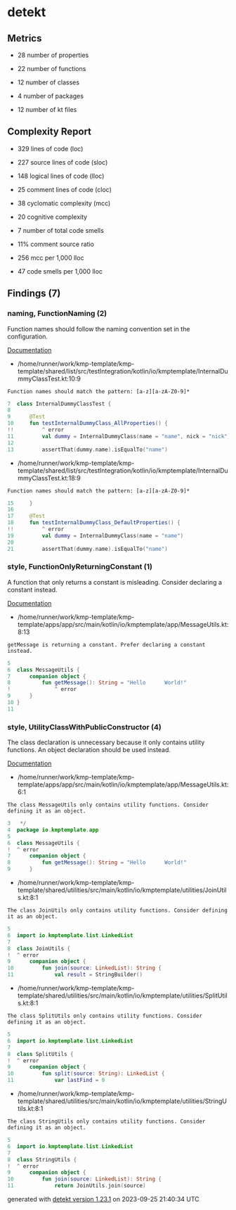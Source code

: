 # detekt

## Metrics

* 28 number of properties

* 22 number of functions

* 12 number of classes

* 4 number of packages

* 12 number of kt files

## Complexity Report

* 329 lines of code (loc)

* 227 source lines of code (sloc)

* 148 logical lines of code (lloc)

* 25 comment lines of code (cloc)

* 38 cyclomatic complexity (mcc)

* 20 cognitive complexity

* 7 number of total code smells

* 11% comment source ratio

* 256 mcc per 1,000 lloc

* 47 code smells per 1,000 lloc

## Findings (7)

### naming, FunctionNaming (2)

Function names should follow the naming convention set in the configuration.

[Documentation](https://detekt.dev/docs/rules/naming#functionnaming)

* /home/runner/work/kmp-template/kmp-template/shared/list/src/testIntegration/kotlin/io/kmptemplate/InternalDummyClassTest.kt:10:9
```
Function names should match the pattern: [a-z][a-zA-Z0-9]*
```
```kotlin
7  class InternalDummyClassTest {
8  
9      @Test
10     fun testInternalDummyClass_AllProperties() {
!!         ^ error
11         val dummy = InternalDummyClass(name = "name", nick = "nick")
12 
13         assertThat(dummy.name).isEqualTo("name")

```

* /home/runner/work/kmp-template/kmp-template/shared/list/src/testIntegration/kotlin/io/kmptemplate/InternalDummyClassTest.kt:18:9
```
Function names should match the pattern: [a-z][a-zA-Z0-9]*
```
```kotlin
15     }
16 
17     @Test
18     fun testInternalDummyClass_DefaultProperties() {
!!         ^ error
19         val dummy = InternalDummyClass(name = "name")
20 
21         assertThat(dummy.name).isEqualTo("name")

```

### style, FunctionOnlyReturningConstant (1)

A function that only returns a constant is misleading. Consider declaring a constant instead.

[Documentation](https://detekt.dev/docs/rules/style#functiononlyreturningconstant)

* /home/runner/work/kmp-template/kmp-template/apps/app/src/main/kotlin/io/kmptemplate/app/MessageUtils.kt:8:13
```
getMessage is returning a constant. Prefer declaring a constant instead.
```
```kotlin
5  
6  class MessageUtils {
7      companion object {
8          fun getMessage(): String = "Hello      World!"
!              ^ error
9      }
10 }
11 

```

### style, UtilityClassWithPublicConstructor (4)

The class declaration is unnecessary because it only contains utility functions. An object declaration should be used instead.

[Documentation](https://detekt.dev/docs/rules/style#utilityclasswithpublicconstructor)

* /home/runner/work/kmp-template/kmp-template/apps/app/src/main/kotlin/io/kmptemplate/app/MessageUtils.kt:6:1
```
The class MessageUtils only contains utility functions. Consider defining it as an object.
```
```kotlin
3   */
4  package io.kmptemplate.app
5  
6  class MessageUtils {
!  ^ error
7      companion object {
8          fun getMessage(): String = "Hello      World!"
9      }

```

* /home/runner/work/kmp-template/kmp-template/shared/utilities/src/main/kotlin/io/kmptemplate/utilities/JoinUtils.kt:8:1
```
The class JoinUtils only contains utility functions. Consider defining it as an object.
```
```kotlin
5  
6  import io.kmptemplate.list.LinkedList
7  
8  class JoinUtils {
!  ^ error
9      companion object {
10         fun join(source: LinkedList): String {
11             val result = StringBuilder()

```

* /home/runner/work/kmp-template/kmp-template/shared/utilities/src/main/kotlin/io/kmptemplate/utilities/SplitUtils.kt:8:1
```
The class SplitUtils only contains utility functions. Consider defining it as an object.
```
```kotlin
5  
6  import io.kmptemplate.list.LinkedList
7  
8  class SplitUtils {
!  ^ error
9      companion object {
10         fun split(source: String): LinkedList {
11             var lastFind = 0

```

* /home/runner/work/kmp-template/kmp-template/shared/utilities/src/main/kotlin/io/kmptemplate/utilities/StringUtils.kt:8:1
```
The class StringUtils only contains utility functions. Consider defining it as an object.
```
```kotlin
5  
6  import io.kmptemplate.list.LinkedList
7  
8  class StringUtils {
!  ^ error
9      companion object {
10         fun join(source: LinkedList): String {
11             return JoinUtils.join(source)

```

generated with [detekt version 1.23.1](https://detekt.dev/) on 2023-09-25 21:40:34 UTC
